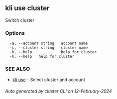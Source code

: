 ## kli use cluster

Switch cluster



### Options

```
  -a, --account string   account name
  -c, --cluster string   cluster name
  -h, --help             help for cluster
  -h, --help   help for cluster
```

### SEE ALSO

* [kli use](kli_use.md)  - Select cluster and account

###### Auto generated by cluster CLI on 12-February-2024
